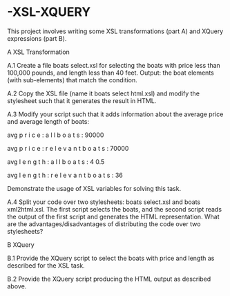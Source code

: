 # -XSL-XQUERY
This project involves writing some XSL transformations (part A) and XQuery expressions (part B).


A XSL Transformation

A.1
Create a file boats select.xsl for selecting the boats with price less than 100,000 pounds, and
length less than 40 feet.
Output: the boat elements (with sub-elements) that match the condition.

A.2
Copy the XSL file (name it boats select html.xsl) and modify the stylesheet such that it generates
the result in HTML.

A.3
Modify your script such that it adds information about the average price and average length of boats:
                <p> avg p r i c e : a l l b o a t s : 90000</p>
                <p> avg p r i c e : r e l e v a n t b o a t s : 70000</p>
                <p> avg l e n g t h : a l l b o a t s : 4 0.5 </p>
                <p> avg l e n g t h : r e l e v a n t b o a t s : 36</p>

Demonstrate the usage of XSL variables for solving this task.

A.4
Split your code over two stylesheets: boats select.xsl and boats xml2html.xsl. The first script selects the
boats, and the second script reads the output of the first script and generates the HTML representation.
What are the advantages/disadvantages of distributing the code over two stylesheets?

B XQuery

B.1
Provide the XQuery script to select the boats with price and length as described for the XSL task.

B.2
Provide the XQuery script producing the HTML output as described above.
